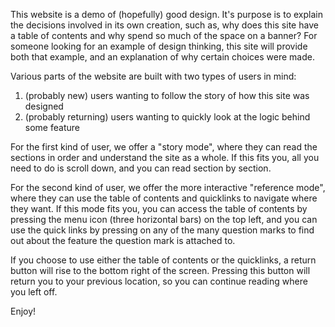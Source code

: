 This website is a demo of (hopefully) good design. It's purpose is to explain the decisions involved in its own creation, such as, why does this site have a table of contents and why spend so much of the space on a banner? For someone looking for an example of design thinking, this site will provide both that example, and an explanation of why certain choices were made.

Various parts of the website are built with two types of users in mind:
1. (probably new) users wanting to follow the story of how this site was designed
2. (probably returning) users wanting to quickly look at the logic behind some feature

For the first kind of user, we offer a "story mode", where they can read the sections in order and understand the site as a whole.
If this fits you, all you need to do is scroll down, and you can read section by section.

For the second kind of user, we offer the more interactive "reference mode", where they can use the table of contents and quicklinks to navigate where they want.
If this mode fits you, you can access the table of contents by pressing the menu icon (three horizontal bars) on the top left, and you can use the quick links by pressing on any of the many question marks to find out about the feature the question mark is attached to.

If you choose to use either the table of contents or the quicklinks, a return button will rise to the bottom right of the screen. Pressing this button will return you to your previous location, so you can continue reading where you left off.

Enjoy!


